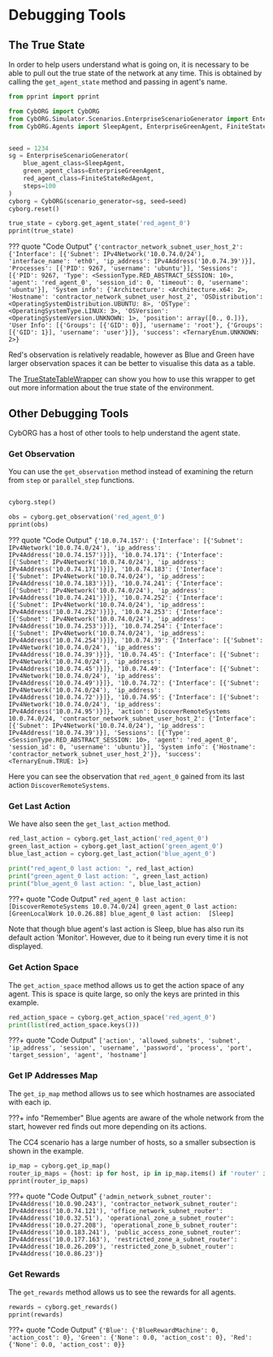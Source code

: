 # Debugging Tools

## The True State

In order to help users understand what is going on, it is necessary to be able to pull out the true state of the network at any time. This is obtained by calling the `get_agent_state` method and passing in agent's name. 

```python title="debugging_tools_example.py" linenums="1"
from pprint import pprint

from CybORG import CybORG
from CybORG.Simulator.Scenarios.EnterpriseScenarioGenerator import EnterpriseScenarioGenerator
from CybORG.Agents import SleepAgent, EnterpriseGreenAgent, FiniteStateRedAgent


seed = 1234
sg = EnterpriseScenarioGenerator(
    blue_agent_class=SleepAgent,
    green_agent_class=EnterpriseGreenAgent,
    red_agent_class=FiniteStateRedAgent,
    steps=100
)
cyborg = CybORG(scenario_generator=sg, seed=seed)
cyborg.reset()

true_state = cyborg.get_agent_state('red_agent_0')
pprint(true_state)
```

??? quote "Code Output"
    ```
    {'contractor_network_subnet_user_host_2': {'Interface': [{'Subnet': IPv4Network('10.0.74.0/24'),
                                                            'interface_name': 'eth0',
                                                            'ip_address': IPv4Address('10.0.74.39')}],
                                            'Processes': [{'PID': 9267,
                                                            'username': 'ubuntu'}],
                                            'Sessions': [{'PID': 9267,
                                                            'Type': <SessionType.RED_ABSTRACT_SESSION: 10>,
                                                            'agent': 'red_agent_0',
                                                            'session_id': 0,
                                                            'timeout': 0,
                                                            'username': 'ubuntu'}],
                                            'System info': {'Architecture': <Architecture.x64: 2>,
                                                            'Hostname': 'contractor_network_subnet_user_host_2',
                                                            'OSDistribution': <OperatingSystemDistribution.UBUNTU: 8>,
                                                            'OSType': <OperatingSystemType.LINUX: 3>,
                                                            'OSVersion': <OperatingSystemVersion.UNKNOWN: 1>,
                                                            'position': array([0., 0.])},
                                            'User Info': [{'Groups': [{'GID': 0}],
                                                            'username': 'root'},
                                                            {'Groups': [{'GID': 1}],
                                                            'username': 'user'}]},
    'success': <TernaryEnum.UNKNOWN: 2>}
    ```

Red's observation is relatively readable, however as Blue and Green have larger observation spaces it can be better to visualise this data as a table.

The [TrueStateTableWrapper](/pages/tutorials/02_Looking_Around/3_Wrappers/#truestatetablewrapper) can show you how to use this wrapper to get out more information about the true state of the environment.

## Other Debugging Tools

CybORG has a host of other tools to help understand the agent state. 

### Get Observation

You can use the `get_observation` method instead of examining the return from `step` or `parallel_step` functions.

```python title="debugging_tools_example.py" linenums="21"

cyborg.step()

obs = cyborg.get_observation('red_agent_0')
pprint(obs)
```


??? quote "Code Output"
    ```
    {'10.0.74.157': {'Interface': [{'Subnet': IPv4Network('10.0.74.0/24'),
                                    'ip_address': IPv4Address('10.0.74.157')}]},
    '10.0.74.171': {'Interface': [{'Subnet': IPv4Network('10.0.74.0/24'),
                                    'ip_address': IPv4Address('10.0.74.171')}]},
    '10.0.74.183': {'Interface': [{'Subnet': IPv4Network('10.0.74.0/24'),
                                    'ip_address': IPv4Address('10.0.74.183')}]},
    '10.0.74.241': {'Interface': [{'Subnet': IPv4Network('10.0.74.0/24'),
                                    'ip_address': IPv4Address('10.0.74.241')}]},
    '10.0.74.252': {'Interface': [{'Subnet': IPv4Network('10.0.74.0/24'),
                                    'ip_address': IPv4Address('10.0.74.252')}]},
    '10.0.74.253': {'Interface': [{'Subnet': IPv4Network('10.0.74.0/24'),
                                    'ip_address': IPv4Address('10.0.74.253')}]},
    '10.0.74.254': {'Interface': [{'Subnet': IPv4Network('10.0.74.0/24'),
                                    'ip_address': IPv4Address('10.0.74.254')}]},
    '10.0.74.39': {'Interface': [{'Subnet': IPv4Network('10.0.74.0/24'),
                                'ip_address': IPv4Address('10.0.74.39')}]},
    '10.0.74.45': {'Interface': [{'Subnet': IPv4Network('10.0.74.0/24'),
                                'ip_address': IPv4Address('10.0.74.45')}]},
    '10.0.74.49': {'Interface': [{'Subnet': IPv4Network('10.0.74.0/24'),
                                'ip_address': IPv4Address('10.0.74.49')}]},
    '10.0.74.72': {'Interface': [{'Subnet': IPv4Network('10.0.74.0/24'),
                                'ip_address': IPv4Address('10.0.74.72')}]},
    '10.0.74.95': {'Interface': [{'Subnet': IPv4Network('10.0.74.0/24'),
                                'ip_address': IPv4Address('10.0.74.95')}]},
    'action': DiscoverRemoteSystems 10.0.74.0/24,
    'contractor_network_subnet_user_host_2': {'Interface': [{'Subnet': IPv4Network('10.0.74.0/24'),
                                                            'ip_address': IPv4Address('10.0.74.39')}],
                                            'Sessions': [{'Type': <SessionType.RED_ABSTRACT_SESSION: 10>,
                                                            'agent': 'red_agent_0',
                                                            'session_id': 0,
                                                            'username': 'ubuntu'}],
                                            'System info': {'Hostname': 'contractor_network_subnet_user_host_2'}},
    'success': <TernaryEnum.TRUE: 1>}
    ```

Here you can see the observation that `red_agent_0` gained from its last action `DiscoverRemoteSystems`.

### Get Last Action

We have also seen the `get_last_action` method.

```python title="debugging_tools_example.py" linenums="26"
red_last_action = cyborg.get_last_action('red_agent_0')
green_last_action = cyborg.get_last_action('green_agent_0')
blue_last_action = cyborg.get_last_action('blue_agent_0')

print("red_agent_0 last action: ", red_last_action)
print("green_agent_0 last action: ", green_last_action)
print("blue_agent_0 last action: ", blue_last_action)
```

???+ quote "Code Output"
    ```
    red_agent_0 last action:  [DiscoverRemoteSystems 10.0.74.0/24]
    green_agent_0 last action:  [GreenLocalWork 10.0.26.88]
    blue_agent_0 last action:  [Sleep]
    ```

Note that though blue agent's last action is Sleep, blue has also run its default action 'Monitor'. However, due to it being run every time it is not displayed.

### Get Action Space

The `get_action_space` method allows us to get the action space of any agent. This is space is quite large, so only the keys are printed in this example.

```python title="debugging_tools_example.py" linenums="34"
red_action_space = cyborg.get_action_space('red_agent_0')
print(list(red_action_space.keys()))
```

???+ quote "Code Output"
    ```
    ['action', 'allowed_subnets', 'subnet', 'ip_address', 'session', 'username', 'password', 'process', 'port', 'target_session', 'agent', 'hostname']
    ```

### Get IP Addresses Map

The `get_ip_map` method allows us to see which hostnames are associated with each ip. 

???+ info "Remember"
    Blue agents are aware of the whole network from the start, however red finds out more depending on its actions.

The CC4 scenario has a large number of hosts, so a smaller subsection is shown in the example.

```python title="debugging_tools_example.py" linenums="37"
ip_map = cyborg.get_ip_map()
router_ip_maps = {host: ip for host, ip in ip_map.items() if 'router' in host}
pprint(router_ip_maps)
```

???+ quote "Code Output"
    ```
    {'admin_network_subnet_router': IPv4Address('10.0.90.243'),
    'contractor_network_subnet_router': IPv4Address('10.0.74.121'),
    'office_network_subnet_router': IPv4Address('10.0.32.51'),
    'operational_zone_a_subnet_router': IPv4Address('10.0.27.208'),
    'operational_zone_b_subnet_router': IPv4Address('10.0.183.241'),
    'public_access_zone_subnet_router': IPv4Address('10.0.177.163'),
    'restricted_zone_a_subnet_router': IPv4Address('10.0.26.209'),
    'restricted_zone_b_subnet_router': IPv4Address('10.0.86.23')}
    ```

### Get Rewards

The `get_rewards` method allows us to see the rewards for all agents.

```python title="debugging_tools_example.py" linenums="41"
rewards = cyborg.get_rewards()
pprint(rewards)
```
???+ quote "Code Output"
    ```
    {'Blue': {'BlueRewardMachine': 0, 'action_cost': 0},
    'Green': {'None': 0.0, 'action_cost': 0},
    'Red': {'None': 0.0, 'action_cost': 0}}
    ```

